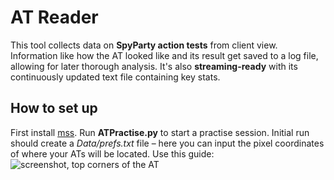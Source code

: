 # AT Reader
This tool collects data on **SpyParty action tests** from client view. Information like how the AT looked like and its result get saved to a log file, allowing for later thorough analysis.
It's also **streaming-ready** with its continuously updated text file containing key stats.
## How to set up
First install [mss](https://github.com/BoboTiG/python-mss). Run **ATPractise.py** to start a practise session.
Initial run should create a *Data/prefs.txt* file – here you can input the pixel coordinates of where your ATs will be located. Use this guide:
![screenshot, top corners of the AT](https://tonyl.site/spyparty/at-reader-tutorial.png)

